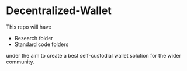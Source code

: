 # Decentralized-Wallet

This repo will have

- Research folder
- Standard code folders

under the aim to create a best self-custodial wallet solution for the wider community.
